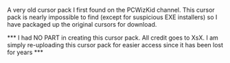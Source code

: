 A very old cursor pack I first found on the PCWizKid channel.  This cursor pack is nearly impossible to find (except for suspicious EXE installers) so I have packaged up the original cursors for download.

*** I had NO PART in creating this cursor pack.  All credit goes to XsX.  I am simply re-uploading this cursor pack for easier access since it has been lost for years ***
